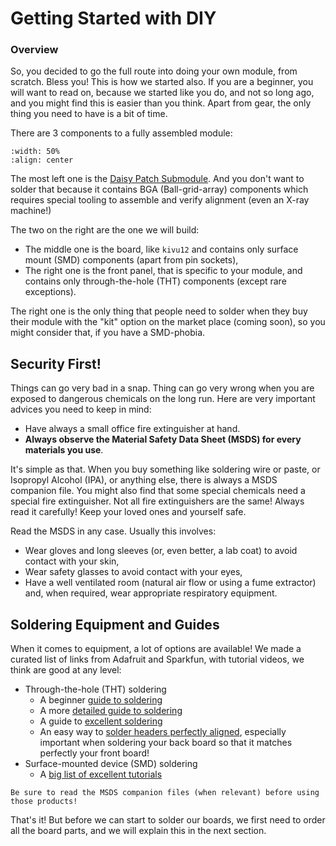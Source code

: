 # Getting Started with DIY

### Overview

So, you decided to go the full route into doing your own module, from scratch.
Bless you! This is how we started also.
If you are a beginner, you will want to read on, because we started like you do, and not
so long ago, and you might find this is easier than you think.
Apart from gear, the only thing you need to have is a bit of time.

There are 3 components to a fully assembled module:

```{image} ../getting-started/what-boards.png
:width: 50%
:align: center
```

The most left one is the [Daisy Patch Submodule](https://www.electro-smith.com/daisy/patch-sm).
And you don't want to solder that because
it contains BGA (Ball-grid-array) components which requires special tooling to assemble
and verify alignment (even an X-ray machine!)

The two on the right are the one we will build:
- The middle one is the board, like `kivu12` and contains only surface mount (SMD) components
   (apart from pin sockets),
- The right one is the front panel, that is specific to your module, and contains only through-the-hole
   (THT) components (except rare exceptions).

The right one is the only thing that people need to solder when they buy their module with the "kit"
option on the market place (coming soon), so you might consider that, if you have a SMD-phobia.


## Security First!

Things can go very bad in a snap. Thing can go very wrong when you are exposed to
dangerous chemicals on the long run. Here are very important advices you need to keep
in mind:
- Have always a small office fire extinguisher at hand.
- **Always observe the Material Safety Data Sheet (MSDS) for every materials you use**.

It's simple as that. When you buy something like soldering wire or paste,
or Isopropyl Alcohol (IPA), or anything else, there is always a MSDS companion file.
You might also find that some special chemicals need a special fire extinguisher.
Not all fire extinguishers are the same!
Always read it carefully! Keep your loved ones and yourself safe.

Read the MSDS in any case. Usually this involves:
- Wear gloves and long sleeves (or, even better, a lab coat) to avoid contact with your skin,
- Wear safety glasses to avoid contact with your eyes,
- Have a well ventilated room (natural air flow or using a fume extractor) and, when required,
   wear appropriate respiratory equipment.


## Soldering Equipment and Guides

When it comes to equipment, a lot of options are available! We made a curated list of
links from Adafruit and Sparkfun, with tutorial videos, we think are good at any level:

- Through-the-hole (THT) soldering
   - A beginner [guide to soldering](https://learn.adafruit.com/circuit-playground-s-is-for-soldering-iron)
   - A more [detailed guide to soldering](https://learn.sparkfun.com/tutorials/how-to-solder-through-hole-soldering) 
   - A guide to [excellent soldering](https://learn.adafruit.com/adafruit-guide-excellent-soldering)
   - An easy way to [solder headers perfectly aligned](https://learn.adafruit.com/how-to-solder-headers),
      especially important when soldering your back board so that it matches perfectly your front board!
- Surface-mounted device (SMD) soldering
   - A [big list of excellent tutorials](https://learn.adafruit.com/smt-manufacturing)

```{important}
Be sure to read the MSDS companion files (when relevant) before using those products!
```

That's it! But before we can start to solder our boards, we first need to order all the board parts,
and we will explain this in the next section.
